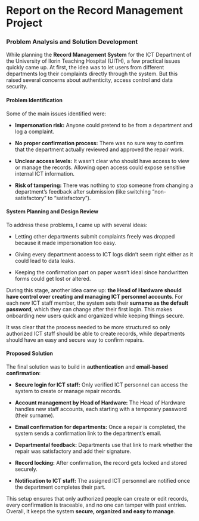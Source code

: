 # Report on the Record Management Project

### Problem Analysis and Solution Development

While planning the **Record Management System** for the ICT Department of the University of Ilorin Teaching Hospital (UITH), a few practical issues quickly came up. At first, the idea was to let users from different departments log their complaints directly through the system. But this raised several concerns about authenticity, access control and data security.

#### Problem Identification

Some of the main issues identified were:

- **Impersonation risk:** Anyone could pretend to be from a department and log a complaint.
    
- **No proper confirmation process:** There was no sure way to confirm that the department actually reviewed and approved the repair work.
    
- **Unclear access levels:** It wasn’t clear who should have access to view or manage the records. Allowing open access could expose sensitive internal ICT information.
    
- **Risk of tampering:** There was nothing to stop someone from changing a department’s feedback after submission (like switching “non-satisfactory” to “satisfactory”).
    

#### System Planning and Design Review

To address these problems, I came up with several ideas:

- Letting other departments submit complaints freely was dropped because it made impersonation too easy.
    
- Giving every department access to ICT logs didn’t seem right either as it could lead to data leaks.
    
- Keeping the confirmation part on paper wasn’t ideal since handwritten forms could get lost or altered.
    

During this stage, another idea came up: **the Head of Hardware should have control over creating and managing ICT personnel accounts**. For each new ICT staff member, the system sets their **surname as the default password**, which they can change after their first login. This makes onboarding new users quick and organized while keeping things secure.

It was clear that the process needed to be more structured so only authorized ICT staff should be able to create records, while departments should have an easy and secure way to confirm repairs.

#### Proposed Solution

The final solution was to build in **authentication** and **email-based confirmation**:

- **Secure login for ICT staff:** Only verified ICT personnel can access the system to create or manage repair records.
    
- **Account management by Head of Hardware:** The Head of Hardware handles new staff accounts, each starting with a temporary password (their surname).
    
- **Email confirmation for departments:** Once a repair is completed, the system sends a confirmation link to the department’s email.
    
- **Departmental feedback:** Departments use that link to mark whether the repair was satisfactory and add their signature.
    
- **Record locking:** After confirmation, the record gets locked and stored securely.
    
- **Notification to ICT staff:** The assigned ICT personnel are notified once the department completes their part.
    

This setup ensures that only authorized people can create or edit records, every confirmation is traceable, and no one can tamper with past entries. Overall, it keeps the system **secure, organized and easy to manage**.